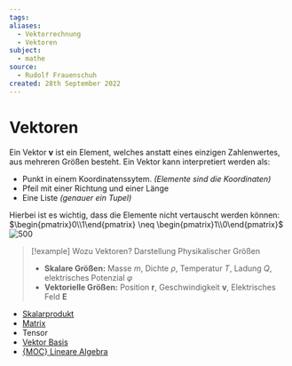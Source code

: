 ```yaml
---
tags: 
aliases:
  - Vektorrechnung
  - Vektoren
subject:
  - mathe
source:
  - Rudolf Frauenschuh
created: 28th September 2022
---
```


# Vektoren

Ein Vektor $\mathbf{v}$ ist ein Element, welches anstatt eines einzigen Zahlenwertes, aus mehreren Größen besteht. Ein Vektor kann interpretiert werden als:

- Punkt in einem Koordinatenssytem. *(Elemente sind die Koordinaten)*
- Pfeil mit einer Richtung und einer Länge
- Eine Liste *(genauer ein Tupel)*

Hierbei ist es wichtig, dass die Elemente nicht vertauscht werden können: $\begin{pmatrix}0\\1\end{pmatrix} \neq \begin{pmatrix}1\\0\end{pmatrix}$
![500](VectorMatrixTensor.png)


> [!example] Wozu Vektoren? Darstellung Physikalischer Größen
> - **Skalare Größen:** Masse $m$, Dichte $\rho$, Temperatur $T$, Ladung $Q$, elektrisches Potenzial $\varphi$
> - **Vektorielle Größen:** Position $\mathbf{r}$, Geschwindigkeit $\mathbf{v}$, Elektrisches Feld $\mathbf{E}$



- [Skalarprodukt](../Algebra/Skalarprodukt.md)
- [Matrix](Matrix.md)
- Tensor
- [Vektor Basis](../{MOC}%20Lineare%20Algebra.md)
- [{MOC} Lineare Algebra](../{MOC}%20Lineare%20Algebra.md)